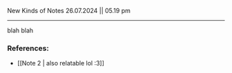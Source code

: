 New Kinds of Notes
26.07.2024 || 05.19 pm

---
blah blah 





### References:
- [[Note 2 | also relatable lol :3]]
